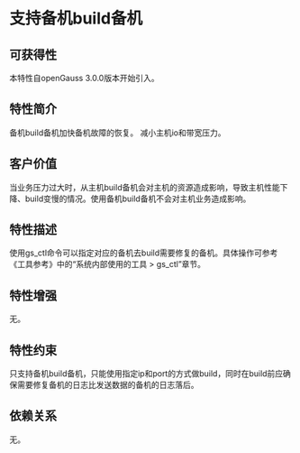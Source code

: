 # 支持备机build备机

## 可获得性<a name="section14707931165614"></a>

本特性自openGauss 3.0.0版本开始引入。

## 特性简介<a name="section43398242"></a>

备机build备机加快备机故障的恢复。 减小主机io和带宽压力。

## 客户价值<a name="section55039858"></a>

当业务压力过大时，从主机build备机会对主机的资源造成影响，导致主机性能下降、build变慢的情况。使用备机build备机不会对主机业务造成影响。

## 特性描述<a name="section25596675"></a>

使用gs\_ctl命令可以指定对应的备机去build需要修复的备机。具体操作可参考《工具参考》中的“系统内部使用的工具 \> gs\_ctl”章节。

## 特性增强<a name="section29043486"></a>

无。

## 特性约束<a name="section27741012910"></a>

只支持备机build备机，只能使用指定ip和port的方式做build，同时在build前应确保需要修复备机的日志比发送数据的备机的日志落后。

## 依赖关系<a name="section57771982"></a>

无。

